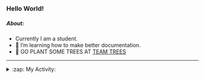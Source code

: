 ### Hello World!

##### About:
- Currently I am a student.
- 🌱 I’m learning how to make better documentation.
- 🌱 GO PLANT SOME TREES AT [TEAM TREES](https://teamtrees.org/)

---
<details>
  <summary>:zap: My Activity:</summary>
  
<!--START_SECTION:waka-->
![Code Time](http://img.shields.io/badge/Code%20Time-1%2C132%20hrs%204%20mins-blue)

**I'm a Night 🦉** 

```text
🌞 Morning                1125 commits        ██░░░░░░░░░░░░░░░░░░░░░░░   08.29 % 
🌆 Daytime                5041 commits        █████████░░░░░░░░░░░░░░░░   37.14 % 
🌃 Evening                3910 commits        ███████░░░░░░░░░░░░░░░░░░   28.81 % 
🌙 Night                  3498 commits        ██████░░░░░░░░░░░░░░░░░░░   25.77 % 
```
📅 **I'm Most Productive on Wednesday** 

```text
Monday                   2131 commits        ████░░░░░░░░░░░░░░░░░░░░░   15.70 % 
Tuesday                  1681 commits        ███░░░░░░░░░░░░░░░░░░░░░░   12.38 % 
Wednesday                3175 commits        ██████░░░░░░░░░░░░░░░░░░░   23.39 % 
Thursday                 1572 commits        ███░░░░░░░░░░░░░░░░░░░░░░   11.58 % 
Friday                   1302 commits        ██░░░░░░░░░░░░░░░░░░░░░░░   09.59 % 
Saturday                 1245 commits        ██░░░░░░░░░░░░░░░░░░░░░░░   09.17 % 
Sunday                   2468 commits        █████░░░░░░░░░░░░░░░░░░░░   18.18 % 
```


📊 **This Week I Spent My Time On** 

```text
🔥 Editors: 
VS Code                  2 hrs 52 mins       █████████████████████████   100.00 % 

🐱‍💻 Projects: 
praise                   1 hr 29 mins        █████████████░░░░░░░░░░░░   51.64 % 
discord-bot              1 hr 23 mins        ████████████░░░░░░░░░░░░░   48.36 % 
```


 Last Updated on 31/05/2023 03:11:23 UTC
<!--END_SECTION:waka-->
</details>
